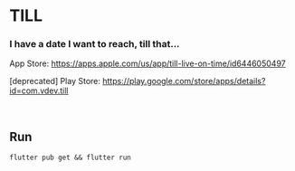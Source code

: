 # TILL

### I have a date I want to reach, till that...

App Store: https://apps.apple.com/us/app/till-live-on-time/id6446050497

[deprecated]
Play Store: https://play.google.com/store/apps/details?id=com.vdev.till

<br>

## Run
```
flutter pub get && flutter run
```
